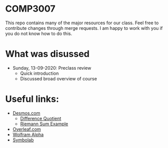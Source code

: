 # COMP3007

This repo contains many of the major resources for our class. Feel free to contribute changes through merge requests. I am happy to work with you if you do not know how to do this.

# What was disussed
- Sunday, 13-09-2020: Preclass review
  - Quick introduction
  - Discussed broad overview of course


# Useful links:

- [Desmos.com](https://www.desmos.com)
  - [Difference Quotient](https://www.desmos.com/calculator/leofepfiec)
  - [Riemann Sum Example](https://www.desmos.com/calculator/sohaz5irq6)
- [Overleaf.com](https://www.overleaf.com)
- [Wolfram Alpha](https://www.wolframalpha.com)
- [Symbolab](https://www.symbolab.com)

